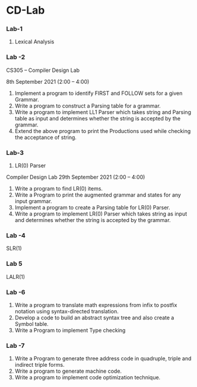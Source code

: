 # CD-Lab
### Lab-1
1. Lexical Analysis

### Lab -2
CS305 – Compiler Design Lab

8th September 2021 (2:00 – 4:00)

1. Implement a program to identify FIRST and FOLLOW sets for a given Grammar.
2. Write a program to construct a Parsing table for a grammar.
3. Write a program to implement LL1 Parser which takes string and Parsing table as input and determines whether the string is accepted by the grammar.
4. Extend the above program to print the Productions used while checking the acceptance of string.

### Lab-3
1. LR(0) Parser


 Compiler Design Lab
29th September 2021 (2:00 – 4:00)
    
1. Write a program to find LR(0) items.
2. Write a Program to print the augmented grammar and states for any input grammar.
3. Implement a program to create a Parsing table for LR(0) Parser.
4. Write a program to implement LR(0) Parser which takes string as input and determines
whether the string is accepted by the grammar.

### Lab -4
  SLR(1)
  
### Lab 5
  LALR(1)

### Lab -6
1. Write a program to translate math expressions from infix to postfix notation using
syntax-directed translation.
2. Develop a code to build an abstract syntax tree and also create a Symbol table.
3. Write a Program to implement Type checking

### Lab -7
1. Write a Program to generate three address code in quadruple, triple and indirect triple
forms.
2. Write a program to generate machine code.
3. Write a program to implement code optimization technique.
